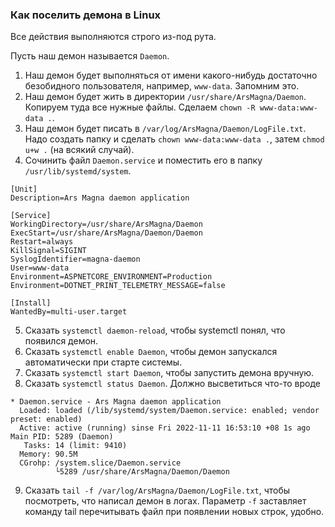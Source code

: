 ﻿### Как поселить демона в Linux

Все действия выполняются строго из-под рута.

Пусть наш демон называется `Daemon`.

1. Наш демон будет выполняться от имени какого-нибудь достаточно безобидного пользователя, например, `www-data`. Запомним это.
2. Наш демон будет жить в директории `/usr/share/ArsMagna/Daemon`. Копируем туда все нужные файлы. Сделаем `chown -R www-data:www-data .`.
3. Наш демон будет писать в `/var/log/ArsMagna/Daemon/LogFile.txt`. Надо создать папку и сделать `chown www-data:www-data .`, затем `chmod u+w .` (на всякий случай).
4. Сочинить файл `Daemon.service` и поместить его в папку `/usr/lib/systemd/system`.

```
[Unit]
Description=Ars Magna daemon application

[Service]
WorkingDirectory=/usr/share/ArsMagna/Daemon
ExecStart=/usr/share/ArsMagna/Daemon/Daemon
Restart=always
KillSignal=SIGINT
SyslogIdentifier=magna-daemon
User=www-data
Environment=ASPNETCORE_ENVIRONMENT=Production
Environment=DOTNET_PRINT_TELEMETRY_MESSAGE=false

[Install]
WantedBy=multi-user.target

```

5. Сказать `systemctl daemon-reload`, чтобы systemctl понял, что появился демон.
6. Сказать `systemctl enable Daemon`, чтобы демон запускался автоматически при старте системы.
7. Сказать `systemctl start Daemon`, чтобы запустить демона вручную.
8. Сказать `systemctl status Daemon`. Должно высветиться что-то вроде

```
* Daemon.service - Ars Magna daemon application
  Loaded: loaded (/lib/systemd/system/Daemon.service: enabled; vendor preset: enabled)
  Active: active (running) sinse Fri 2022-11-11 16:53:10 +08 1s ago
Main PID: 5289 (Daemon)
   Tasks: 14 (limit: 9410)
  Memory: 90.5M
  CGrohp: /system.slice/Daemon.service
          └5289 /usr/share/ArsMagna/Daemon/Daemon
```

9. Сказать `tail -f /var/log/ArsMagna/Daemon/LogFile.txt`, чтобы посмотреть, что написал демон в логах. Параметр `-f` заставляет команду tail перечитывать файл при появлении новых строк, удобно.
